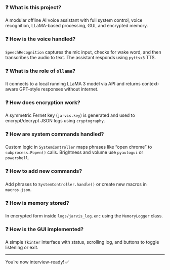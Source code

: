 ### ❓ What is this project?
A modular offline AI voice assistant with full system control, voice recognition, LLaMA-based processing, GUI, and encrypted memory.

### ❓ How is the voice handled?
`SpeechRecognition` captures the mic input, checks for wake word, and then transcribes the audio to text. The assistant responds using `pyttsx3` TTS.

### ❓ What is the role of `ollama`?
It connects to a local running LLaMA 3 model via API and returns context-aware GPT-style responses without internet.

### ❓ How does encryption work?
A symmetric Fernet key (`jarvis.key`) is generated and used to encrypt/decrypt JSON logs using `cryptography`.

### ❓ How are system commands handled?
Custom logic in `SystemController` maps phrases like “open chrome” to `subprocess.Popen()` calls. Brightness and volume use `pyautogui` or `powershell`.

### ❓ How to add new commands?
Add phrases to `SystemController.handle()` or create new macros in `macros.json`.

### ❓ How is memory stored?
In encrypted form inside `logs/jarvis_log.enc` using the `MemoryLogger` class.

### ❓ How is the GUI implemented?
A simple `Tkinter` interface with status, scrolling log, and buttons to toggle listening or exit.

---
You’re now interview-ready! ✅
